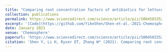 ```yaml
---
title: "Comparing root concentration factors of antibiotics for lettuce (Lactuca sativa) measured in rhizosphere and bulk soils"
collection: publications
permalink: https://www.sciencedirect.com/science/article/pii/S0045653520318725
excerpt: '[Code](https://github.com/YikeShen/Shen-et-al.-2021-Chemosphere), https://github.com/YikeShen/Shen-et-al.-2021-Chemosphere'
date: January 2021
venue: 'Chemosphere'
paperurl: 'https://www.sciencedirect.com/science/article/pii/S0045653520318725'
citation: 'Shen Y, Li H, Ryser ET, Zhang W* (2021). Comparing root concentration factors of antibiotics for lettuce (Lactuca sativa) measured in rhizosphere and bulk soils. Chemosphere, 262, 127677.'
---
```

